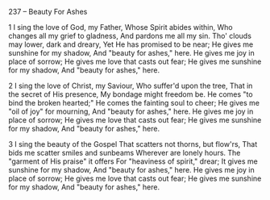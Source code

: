 237 – Beauty For Ashes


1
I sing the love of God, my Father,
Whose Spirit abides within,
Who changes all my grief to gladness,
And pardons me all my sin.
Tho' clouds may lower, dark and dreary,
Yet He has promised to be near;
He gives me sunshine for my shadow,
And "beauty for ashes," here. 
He gives me joy in place of sorrow;
He gives me love that casts out fear;
He gives me sunshine for my shadow,
And "beauty for ashes," here.

2
I sing the love of Christ, my Saviour,
Who suffer'd upon the tree,
That in the secret of His presence,
My bondage might freedom be.
He comes "to bind the broken hearted;"
He comes the fainting soul to cheer;
He gives me "oil of joy" for mourning,
And "beauty for ashes," here.
He gives me joy in place of sorrow;
He gives me love that casts out fear;
He gives me sunshine for my shadow,
And "beauty for ashes," here.

3
I sing the beauty of the Gospel
That scatters not thorns, but flow'rs,
That bids me scatter smiles and sunbeams
Wherever are lonely hours.
The "garment of His praise" it offers
For "heaviness of spirit," drear;
It gives me sunshine for my shadow,
And "beauty for ashes," here.
He gives me joy in place of sorrow;
He gives me love that casts out fear;
He gives me sunshine for my shadow,
And "beauty for ashes," here.


